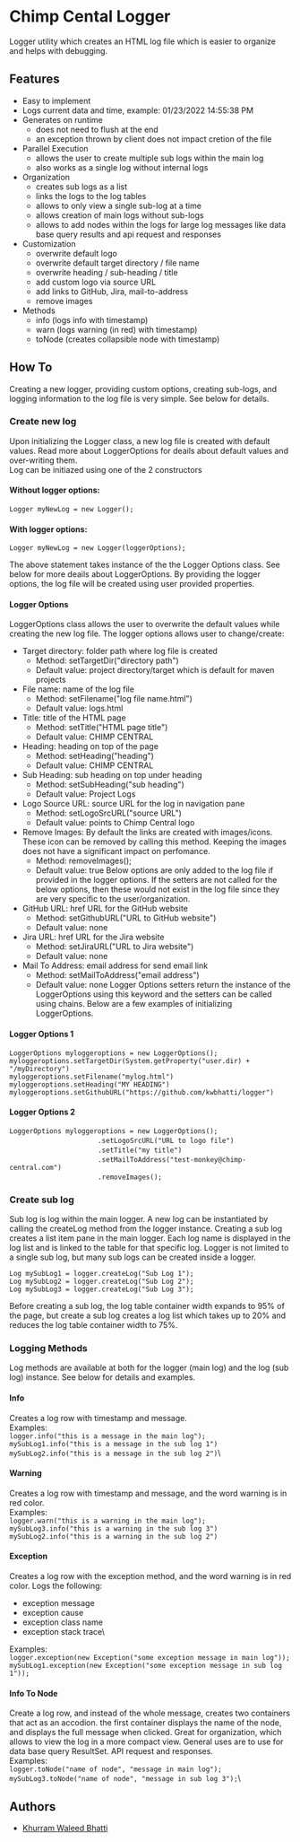 
# Chimp Cental Logger

Logger utility which creates an HTML log file
which is easier to organize and helps with debugging.


## Features

- Easy to implement
- Logs current data and time, example: 01/23/2022 14:55:38 PM
- Generates on runtime
    - does not need to flush at the end
    - an exception thrown by client does not impact cretion of the file
- Parallel Execution
    - allows the user to create multiple sub logs within the main log
    - also works as a single log without internal logs
- Organization
    - creates sub logs as a list
    - links the logs to the log tables
    - allows to only view a single sub-log at a time
    - allows creation of main logs without sub-logs
    - allows to add nodes within the logs for large log messages like data base query results and api request and responses
- Customization
    - overwrite default logo
    - overwrite default target directory / file name
    - overwrite heading / sub-heading / title
    - add custom logo via source URL
    - add links to GitHub, Jira, mail-to-address
    - remove images
- Methods
    - info (logs info with timestamp)
    - warn (logs warning (in red) with timestamp)
    - toNode (creates collapsible node with timestamp)


## How To ##
Creating a new logger, providing custom options, 
creating sub-logs, and logging information to the 
log file is very simple. See below for details.

### Create new log ###
Upon initializing the Logger class, a new log file is created
with default values. Read more about LoggerOptions for deails 
about default values and over-writing them.\
Log can be initiazed using one of the 2 constructors

#### Without logger options: ####
`Logger myNewLog = new Logger();`

#### With logger options: ####
`Logger myNewLog = new Logger(loggerOptions);`

The above statement takes instance of the the Logger Options class.
See below for more deails about LoggerOptions.
By providing the logger options, the log file will be created
using user provided properties.

#### Logger Options ####
LoggerOptions class allows the user to overwrite the default
values while creating the new log file. The logger options allows
user to change/create:
- Target directory: folder path where log file is created
    - Method: setTargetDir("directory path")
    - Default value: project directory/target which is default for maven projects
- File name: name of the log file
    - Method: setFilename("log file name.html")
    - Default value: logs.html
- Title: title of the HTML page
    - Method: setTitle("HTML page title")
    - Default value: CHIMP CENTRAL
- Heading: heading on top of the page
    - Method: setHeading("heading")
    - Default value: CHIMP CENTRAL
- Sub Heading: sub heading on top under heading
    - Method: setSubHeading("sub heading")
    - Default value: Project Logs
- Logo Source URL: source URL for the log in navigation pane
    - Method: setLogoSrcURL("source URL")
    - Default value: points to Chimp Central logo
- Remove Images: By default the links are created with images/icons. These icon can be removed by calling this method. Keeping the images does not have a significant impact on perfomance.
    - Method: removeImages();
    - Default value: true
Below options are only added to the log file if provided
in the logger options. If the setters are not called for the 
below options, then these would not exist in the log file since 
they are very specific to the user/organization.
- GitHub URL: href URL for the GitHub website
    - Method: setGithubURL("URL to GitHub website")
    - Default value: none
- Jira URL: href URL for the Jira website
    - Method: setJiraURL("URL to Jira website")
    - Default value: none
- Mail To Address: email address for send email link
    - Method: setMailToAddress("email address")
    - Default value: none
Logger Options setters return the instance of the LoggerOptions 
using this keyword and the setters can be called using chains. 
Below are a few examples of initializing LoggerOptions.

#### Logger Options 1 ####

`LoggerOptions myloggeroptions = new LoggerOptions();`\
`myloggeroptions.setTargetDir(System.getProperty("user.dir) + "/myDirectory")`\
`myloggeroptions.setFilename("mylog.html")`\
`myloggeroptions.setHeading("MY HEADING")`\
`myloggeroptions.setGithubURL("https://github.com/kwbhatti/logger")`

#### Logger Options 2 ####
`LoggerOptions myloggeroptions = new LoggerOptions();`\
&emsp;&emsp;&emsp;&emsp;&emsp;&emsp;&emsp;&emsp;&emsp;&emsp;&emsp;
 `.setLogoSrcURL("URL to logo file")`\
&emsp;&emsp;&emsp;&emsp;&emsp;&emsp;&emsp;&emsp;&emsp;&emsp;&emsp;
 `.setTitle("my title")`\
&emsp;&emsp;&emsp;&emsp;&emsp;&emsp;&emsp;&emsp;&emsp;&emsp;&emsp;
 `.setMailToAddress("test-monkey@chimp-central.com")`\
&emsp;&emsp;&emsp;&emsp;&emsp;&emsp;&emsp;&emsp;&emsp;&emsp;&emsp;
 `.removeImages();`

### Create sub log ###
Sub log is log within the main logger. A new log can be
instantiated by calling the createLog method from the logger
instance. Creating a sub log creates a list item pane in the 
main logger. Each log name is displayed in the log list 
and is linked to the table for that specific log. Logger is not 
limited to a single sub log, but many sub logs can be created 
inside a logger.

`Log mySubLog1 = logger.createLog("Sub Log 1");`\
`Log mySubLog2 = logger.createLog("Sub Log 2");`\
`Log mySubLog3 = logger.createLog("Sub Log 3");`

Before creating a sub log, the log table container width expands 
to 95% of the page, but create a sub log creates a log list 
which takes up to 20% and reduces the log table container width
to 75%.

### Logging Methods ###
Log methods are available at both for the logger (main log) and 
the log (sub log) instance. See below for details and examples.

#### Info ####
Creates a log row with timestamp and message.\
Examples:\
`logger.info("this is a message in the main log");`\
`mySubLog1.info("this is a message in the sub log 1")`\
`mySubLog2.info("this is a message in the sub log 2")`\

#### Warning ####
Creates a log row with timestamp and message, and the word
warning is in red color.\
Examples:\
`logger.warn("this is a warning in the main log");`\
`mySubLog3.info("this is a warning in the sub log 3")`\
`mySubLog2.info("this is a warning in the sub log 2")`

#### Exception ####
Creates a log row with the exception method, and the word 
warning is in red color. Logs the following:
- exception message
- exception cause
- exception class name
- exception stack trace\

Examples:\
`logger.exception(new Exception("some exception message in main log"));`\
`mySubLog1.exception(new Exception("some exception message in sub log 1"));`

#### Info To Node ####
Create a log row, and instead of the whole message, creates 
two containers that act as an accodion. the first container 
displays the name of the node, and displays the full message 
when clicked. Great for organization, which allows to view 
the log in a more compact view. General uses are to use for 
data base query ResultSet. API request and responses.\
Examples:\
`logger.toNode("name of node", "message in main log");`\
`mySubLog3.toNode("name of node", "message in sub log 3");`\



## Authors

- [Khurram Waleed Bhatti](https://www.chimp-central.com)




